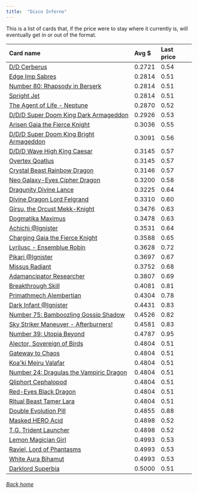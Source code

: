 ```yaml
---
title:  "Disco Inferno"
---
```


This is a list of cards that, if the price were to stay where it currently is, will eventually get in or out of the format.

| Card name | Avg $ | Last price |
| :-- | :-- | :-- |
[D/D Cerberus](https://db.ygoprodeck.com/card/?search=D/D%20Cerberus) | 0.2721 | 0.54 |
[Edge Imp Sabres](https://db.ygoprodeck.com/card/?search=Edge%20Imp%20Sabres) | 0.2814 | 0.51 |
[Number 80: Rhapsody in Berserk](https://db.ygoprodeck.com/card/?search=Number%2080:%20Rhapsody%20in%20Berserk) | 0.2814 | 0.51 |
[Spright Jet](https://db.ygoprodeck.com/card/?search=Spright%20Jet) | 0.2814 | 0.51 |
[The Agent of Life - Neptune](https://db.ygoprodeck.com/card/?search=The%20Agent%20of%20Life%20-%20Neptune) | 0.2870 | 0.52 |
[D/D/D Super Doom King Dark Armageddon](https://db.ygoprodeck.com/card/?search=D/D/D%20Super%20Doom%20King%20Dark%20Armageddon) | 0.2926 | 0.53 |
[Arisen Gaia the Fierce Knight](https://db.ygoprodeck.com/card/?search=Arisen%20Gaia%20the%20Fierce%20Knight) | 0.3036 | 0.55 |
[D/D/D Super Doom King Bright Armageddon](https://db.ygoprodeck.com/card/?search=D/D/D%20Super%20Doom%20King%20Bright%20Armageddon) | 0.3091 | 0.56 |
[D/D/D Wave High King Caesar](https://db.ygoprodeck.com/card/?search=D/D/D%20Wave%20High%20King%20Caesar) | 0.3145 | 0.57 |
[Overtex Qoatlus](https://db.ygoprodeck.com/card/?search=Overtex%20Qoatlus) | 0.3145 | 0.57 |
[Crystal Beast Rainbow Dragon](https://db.ygoprodeck.com/card/?search=Crystal%20Beast%20Rainbow%20Dragon) | 0.3146 | 0.57 |
[Neo Galaxy-Eyes Cipher Dragon](https://db.ygoprodeck.com/card/?search=Neo%20Galaxy-Eyes%20Cipher%20Dragon) | 0.3200 | 0.58 |
[Dragunity Divine Lance](https://db.ygoprodeck.com/card/?search=Dragunity%20Divine%20Lance) | 0.3225 | 0.64 |
[Divine Dragon Lord Felgrand](https://db.ygoprodeck.com/card/?search=Divine%20Dragon%20Lord%20Felgrand) | 0.3310 | 0.60 |
[Girsu, the Orcust Mekk-Knight](https://db.ygoprodeck.com/card/?search=Girsu,%20the%20Orcust%20Mekk-Knight) | 0.3476 | 0.63 |
[Dogmatika Maximus](https://db.ygoprodeck.com/card/?search=Dogmatika%20Maximus) | 0.3478 | 0.63 |
[Achichi @Ignister](https://db.ygoprodeck.com/card/?search=Achichi%20@Ignister) | 0.3531 | 0.64 |
[Charging Gaia the Fierce Knight](https://db.ygoprodeck.com/card/?search=Charging%20Gaia%20the%20Fierce%20Knight) | 0.3588 | 0.65 |
[Lyrilusc - Ensemblue Robin](https://db.ygoprodeck.com/card/?search=Lyrilusc%20-%20Ensemblue%20Robin) | 0.3628 | 0.72 |
[Pikari @Ignister](https://db.ygoprodeck.com/card/?search=Pikari%20@Ignister) | 0.3697 | 0.67 |
[Missus Radiant](https://db.ygoprodeck.com/card/?search=Missus%20Radiant) | 0.3752 | 0.68 |
[Adamancipator Researcher](https://db.ygoprodeck.com/card/?search=Adamancipator%20Researcher) | 0.3807 | 0.69 |
[Breakthrough Skill](https://db.ygoprodeck.com/card/?search=Breakthrough%20Skill) | 0.4081 | 0.81 |
[Primathmech Alembertian](https://db.ygoprodeck.com/card/?search=Primathmech%20Alembertian) | 0.4304 | 0.78 |
[Dark Infant @Ignister](https://db.ygoprodeck.com/card/?search=Dark%20Infant%20@Ignister) | 0.4431 | 0.83 |
[Number 75: Bamboozling Gossip Shadow](https://db.ygoprodeck.com/card/?search=Number%2075:%20Bamboozling%20Gossip%20Shadow) | 0.4526 | 0.82 |
[Sky Striker Maneuver - Afterburners!](https://db.ygoprodeck.com/card/?search=Sky%20Striker%20Maneuver%20-%20Afterburners!) | 0.4581 | 0.83 |
[Number 39: Utopia Beyond](https://db.ygoprodeck.com/card/?search=Number%2039:%20Utopia%20Beyond) | 0.4787 | 0.95 |
[Alector, Sovereign of Birds](https://db.ygoprodeck.com/card/?search=Alector,%20Sovereign%20of%20Birds) | 0.4804 | 0.51 |
[Gateway to Chaos](https://db.ygoprodeck.com/card/?search=Gateway%20to%20Chaos) | 0.4804 | 0.51 |
[Koa'ki Meiru Valafar](https://db.ygoprodeck.com/card/?search=Koa'ki%20Meiru%20Valafar) | 0.4804 | 0.51 |
[Number 24: Dragulas the Vampiric Dragon](https://db.ygoprodeck.com/card/?search=Number%2024:%20Dragulas%20the%20Vampiric%20Dragon) | 0.4804 | 0.51 |
[Qliphort Cephalopod](https://db.ygoprodeck.com/card/?search=Qliphort%20Cephalopod) | 0.4804 | 0.51 |
[Red-Eyes Black Dragon](https://db.ygoprodeck.com/card/?search=Red-Eyes%20Black%20Dragon) | 0.4804 | 0.51 |
[Ritual Beast Tamer Lara](https://db.ygoprodeck.com/card/?search=Ritual%20Beast%20Tamer%20Lara) | 0.4804 | 0.51 |
[Double Evolution Pill](https://db.ygoprodeck.com/card/?search=Double%20Evolution%20Pill) | 0.4855 | 0.88 |
[Masked HERO Acid](https://db.ygoprodeck.com/card/?search=Masked%20HERO%20Acid) | 0.4898 | 0.52 |
[T.G. Trident Launcher](https://db.ygoprodeck.com/card/?search=T.G.%20Trident%20Launcher) | 0.4898 | 0.52 |
[Lemon Magician Girl](https://db.ygoprodeck.com/card/?search=Lemon%20Magician%20Girl) | 0.4993 | 0.53 |
[Raviel, Lord of Phantasms](https://db.ygoprodeck.com/card/?search=Raviel,%20Lord%20of%20Phantasms) | 0.4993 | 0.53 |
[White Aura Bihamut](https://db.ygoprodeck.com/card/?search=White%20Aura%20Bihamut) | 0.4993 | 0.53 |
[Darklord Superbia](https://db.ygoprodeck.com/card/?search=Darklord%20Superbia) | 0.5000 | 0.51 |

###### [Back home](index)